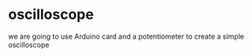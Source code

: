# oscilloscope
we are going to use Arduino card and a potentiometer to create a simple oscilloscope 
